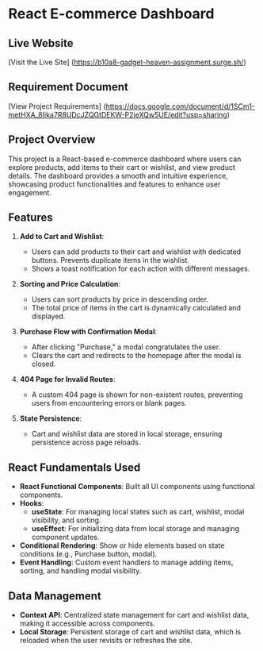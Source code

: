 # React E-commerce Dashboard

## Live Website
[Visit the Live Site]
(https://b10a8-gadget-heaven-assignment.surge.sh/)

## Requirement Document
[View Project Requirements]
(https://docs.google.com/document/d/1SCm1-metHXA_8Iika7R8UDcJZQGtDEKW-P2ieXQw5UE/edit?usp=sharing)

## Project Overview
This project is a React-based e-commerce dashboard where users can explore products, add items to their cart or wishlist, and view product details. The dashboard provides a smooth and intuitive experience, showcasing product functionalities and features to enhance user engagement.

## Features
1. **Add to Cart and Wishlist**:
   - Users can add products to their cart and wishlist with dedicated buttons. Prevents duplicate items in the wishlist.
   - Shows a toast notification for each action with different messages.

2. **Sorting and Price Calculation**:
   - Users can sort products by price in descending order.
   - The total price of items in the cart is dynamically calculated and displayed.

3. **Purchase Flow with Confirmation Modal**:
   - After clicking "Purchase," a modal congratulates the user.
   - Clears the cart and redirects to the homepage after the modal is closed.

4. **404 Page for Invalid Routes**:
   - A custom 404 page is shown for non-existent routes, preventing users from encountering errors or blank pages.

5. **State Persistence**:
   - Cart and wishlist data are stored in local storage, ensuring persistence across page reloads.

## React Fundamentals Used
- **React Functional Components**: Built all UI components using functional components.
- **Hooks**:
  - **useState**: For managing local states such as cart, wishlist, modal visibility, and sorting.
  - **useEffect**: For initializing data from local storage and managing component updates.
- **Conditional Rendering**: Show or hide elements based on state conditions (e.g., Purchase button, modal).
- **Event Handling**: Custom event handlers to manage adding items, sorting, and handling modal visibility.

## Data Management
- **Context API**: Centralized state management for cart and wishlist data, making it accessible across components.
- **Local Storage**: Persistent storage of cart and wishlist data, which is reloaded when the user revisits or refreshes the site.


